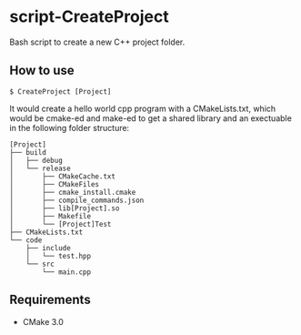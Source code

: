 # script-CreateProject
Bash script to create a new C++ project folder.

## How to use
```$ CreateProject [Project]```

It would create a hello world cpp program with a CMakeLists.txt, which would be cmake-ed and make-ed to get a shared library and an exectuable in the following folder structure:

```
[Project]
├── build
│   ├── debug
│   └── release
│       ├── CMakeCache.txt
│       ├── CMakeFiles
│       ├── cmake_install.cmake
│       ├── compile_commands.json
│       ├── lib[Project].so
│       ├── Makefile
│       └── [Project]Test
├── CMakeLists.txt
└── code
    ├── include
    │   └── test.hpp
    └── src
        └── main.cpp

```

## Requirements
- CMake 3.0
